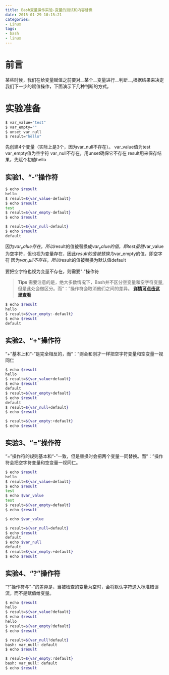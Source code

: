 ```yaml
---
title: Bash变量操作实验-变量的测试和内容替换
date: 2015-01-29 10:15:21
categories:
- Linux
tags:
- bash
- linux
---
```

# 前言
某些时候，我们在给变量赋值之前要对__某个__变量进行__判断__,根据结果来决定我们下一步的赋值操作，下面演示下几种判断的方式。
<!-- more -->
# 实验准备
``` bash
$ var_value="test"
$ var_empty=""
$ unset var_null
$ result="hello"
```
先创建4个变量（实际上是3个，因为var_null不存在）。
var_value值为test
var_empty值为空字符
var_null不存在，用unset确保它不存在
result用来保存结果，先赋个初值hello
<!-- more -->
## 实验1、“-”操作符
``` bash
$ echo $result
hello
$ result=${var_value-default}
$ echo $result
test
$ result=${var_empty-default}
$ echo $result

$ result=${var_null-default}
$ echo $result
default
```
因为$var_value存在，所以$result的值被替换成$var_value的值，即test
虽然$var_value为空字符，但也视为变量存在，因此$result的值被替换为$var_empty的值，即空字符
因为$var_null不存在，所以$result的值被替换为默认值default

要把空字符也视为变量不存在，则需要":"操作符
>__Tips__
>需要注意的是，绝大多数情况下，Bash并不区分空变量和空字符变量,但是此处会做区分。而“：”操作符会取消他们之间的差异。
>[__详情可点击这里查看__](http://stackoverflow.com/questions/12262696/using-unset-vs-setting-a-variable-to-empty)

``` bash
$ echo $result
hello
$ result=${var_empty:-default}
$ echo $result
default
```
## 实验2、“+”操作符
“+”基本上和“-”是完全相反的，而“：”则会和刚才一样把空字符变量和空变量一视同仁
``` bash
$ echo $result
hello
$ result=${var_value+default}
$ echo $result
default
$ result=${var_empty+default}
$ echo $result
default
$ result=${var_null+default}
$ echo $result

$ result=${var_empty:+default}
$ echo $result

```
## 实验3、“=”操作符
“=”操作符的规则基本和“-”一致，但是替换时会把两个变量一同替换。而“：”操作符会把空字符变量和空变量一视同仁。
``` bash
$ echo $result
hello
$ result=${var_value=default}
$ echo $result
test
$ echo $var_value
test
$ result=${var_empty=default}
$ echo $result

$ echo $var_value

$ result=${var_null=default}
$ echo $result
default
$ echo $var_null
default
$ result=${var_empty:+default}
$ echo $result

```
## 实验4、“?”操作符
“?”操作符与“-”的差异是，当被检查的变量为空时，会将默认字符送入标准错误流，而不是赋值给变量。
``` bash
$ echo $result
hello
$ result=${var_value?default}
$ echo $result
hello
$ result=${var_empty?default}
$ echo $result

$ result=${var_null?default}
bash: var_null: default
$ echo $result

$ result=${var_empty:?default}
bash: var_null: default
$ echo $result

```
